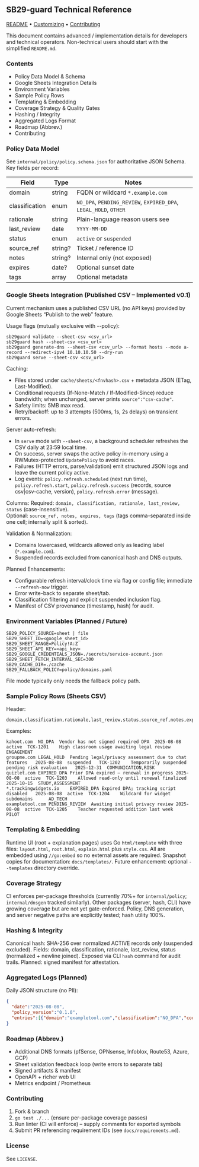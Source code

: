 ## SB29-guard Technical Reference  
[README](./README.md) • [Customizing](./CUSTOMIZING.md) • [Contributing](./CONTRIBUTING.md)

This document contains advanced / implementation details for developers and technical operators. Non-technical users should start with the simplified `README.md`.

### Contents
- Policy Data Model & Schema
- Google Sheets Integration Details
- Environment Variables
- Sample Policy Rows
- Templating & Embedding
- Coverage Strategy & Quality Gates
- Hashing / Integrity
- Aggregated Logs Format
- Roadmap (Abbrev.)
- Contributing

### Policy Data Model
See `internal/policy/policy.schema.json` for authoritative JSON Schema. Key fields per record:

| Field | Type | Notes |
|-------|------|-------|
| domain | string | FQDN or wildcard `*.example.com` |
| classification | enum | `NO_DPA`, `PENDING_REVIEW`, `EXPIRED_DPA`, `LEGAL_HOLD`, `OTHER` |
| rationale | string | Plain-language reason users see |
| last_review | date | `YYYY-MM-DD` |
| status | enum | `active` or `suspended` |
| source_ref | string? | Ticket / reference ID |
| notes | string? | Internal only (not exposed) |
| expires | date? | Optional sunset date |
| tags | array | Optional metadata |

### Google Sheets Integration (Published CSV – Implemented v0.1)
Current mechanism uses a published CSV URL (no API keys) provided by Google Sheets “Publish to the web” feature.

Usage flags (mutually exclusive with --policy):
```
sb29guard validate --sheet-csv <csv_url>
sb29guard hash --sheet-csv <csv_url>
sb29guard generate-dns --sheet-csv <csv_url> --format hosts --mode a-record --redirect-ipv4 10.10.10.50 --dry-run
sb29guard serve --sheet-csv <csv_url>
```
Caching:
- Files stored under `cache/sheets/<fnvhash>.csv` + metadata JSON (ETag, Last-Modified).
- Conditional requests (If-None-Match / If-Modified-Since) reduce bandwidth; when unchanged, server prints `source":"csv-cache"`.
- Safety limits: 5MB max read.
- Retry/backoff: up to 3 attempts (500ms, 1s, 2s delays) on transient errors.

Server auto-refresh:
- In `serve` mode with `--sheet-csv`, a background scheduler refreshes the CSV daily at 23:59 local time.
- On success, server swaps the active policy in-memory using a RWMutex-protected `UpdatePolicy` to avoid races.
- Failures (HTTP errors, parse/validation) emit structured JSON logs and leave the current policy active.
- Log events: `policy.refresh.scheduled` (next run time), `policy.refresh.start`, `policy.refresh.success` (records, source csv|csv-cache, version), `policy.refresh.error` (message).

Columns:
Required: `domain, classification, rationale, last_review, status` (case-insensitive).  
Optional: `source_ref, notes, expires, tags` (tags comma-separated inside one cell; internally split & sorted).

Validation & Normalization:
- Domains lowercased, wildcards allowed only as leading label (`*.example.com`).
- Suspended records excluded from canonical hash and DNS outputs.

Planned Enhancements:
- Configurable refresh interval/clock time via flag or config file; immediate `--refresh-now` trigger.
- Error write-back to separate sheet/tab.
- Classification filtering and explicit suspended inclusion flag.
- Manifest of CSV provenance (timestamp, hash) for audit.

### Environment Variables (Planned / Future)
```
SB29_POLICY_SOURCE=sheet | file
SB29_SHEET_ID=<google_sheet_id>
SB29_SHEET_RANGE=Policy!A:Z
SB29_SHEET_API_KEY=<api_key>
SB29_GOOGLE_CREDENTIALS_JSON=./secrets/service-account.json
SB29_SHEET_FETCH_INTERVAL_SEC=300
SB29_CACHE_DIR=./cache
SB29_FALLBACK_POLICY=policy/domains.yaml
```
File mode typically only needs the fallback policy path.

### Sample Policy Rows (Sheets CSV)
Header:
```
domain,classification,rationale,last_review,status,source_ref,notes,expires,tags
```
Examples:
```
kahoot.com	NO_DPA	Vendor has not signed required DPA	2025-08-08	active	TCK-1201	High classroom usage awaiting legal review		ENGAGEMENT
groupme.com	LEGAL_HOLD	Pending legal/privacy assessment due to chat features	2025-08-08	suspended	TCK-1202	Temporarily suspended pending risk evaluation	2025-12-31	COMMUNICATION,RISK
quizlet.com	EXPIRED_DPA	Prior DPA expired – renewal in progress	2025-08-08	active	TCK-1203	Allowed read-only until renewal finalized	2025-10-15	STUDY,ASSESSMENT
*.trackingwidgets.io	EXPIRED_DPA	Expired DPA; tracking script disabled	2025-08-08	active	TCK-1204	Wildcard for widget subdomains		AD_TECH
exampletool.com	PENDING_REVIEW	Awaiting initial privacy review	2025-08-08	active	TCK-1205	Teacher requested addition last week		PILOT
```

### Templating & Embedding
Runtime UI (root + explanation pages) uses Go `html/template` with three files: `layout.html`, `root.html`, `explain.html` plus `style.css`. All are embedded using `//go:embed` so no external assets are required. Snapshot copies for documentation: `docs/templates/`. Future enhancement: optional `--templates` directory override.

### Coverage Strategy
CI enforces per-package thresholds (currently 70%+ for `internal/policy`; `internal/dnsgen` tracked similarly). Other packages (server, hash, CLI) have growing coverage but are not yet gate-enforced. Policy, DNS generation, and server negative paths are explicitly tested; hash utility 100%.

### Hashing & Integrity
Canonical hash: SHA-256 over normalized ACTIVE records only (suspended excluded). Fields: domain, classification, rationale, last_review, status (normalized + newline joined). Exposed via CLI `hash` command for audit trails. Planned: signed manifest for attestation.

### Aggregated Logs (Planned)
Daily JSON structure (no PII):
```json
{
  "date":"2025-08-08",
  "policy_version":"0.1.0",
  "entries":[{"domain":"exampletool.com","classification":"NO_DPA","count":42}]
}
```

### Roadmap (Abbrev.)
- Additional DNS formats (pfSense, OPNsense, Infoblox, Route53, Azure, GCP)
- Sheet validation feedback loop (write errors to separate tab)
- Signed artifacts & manifest
- OpenAPI + richer web UI
- Metrics endpoint / Prometheus

### Contributing
1. Fork & branch
2. `go test ./...` (ensure per-package coverage passes)
3. Run linter (CI will enforce) – supply comments for exported symbols
4. Submit PR referencing requirement IDs (see `docs/requirements.md`).

### License
See `LICENSE`.
